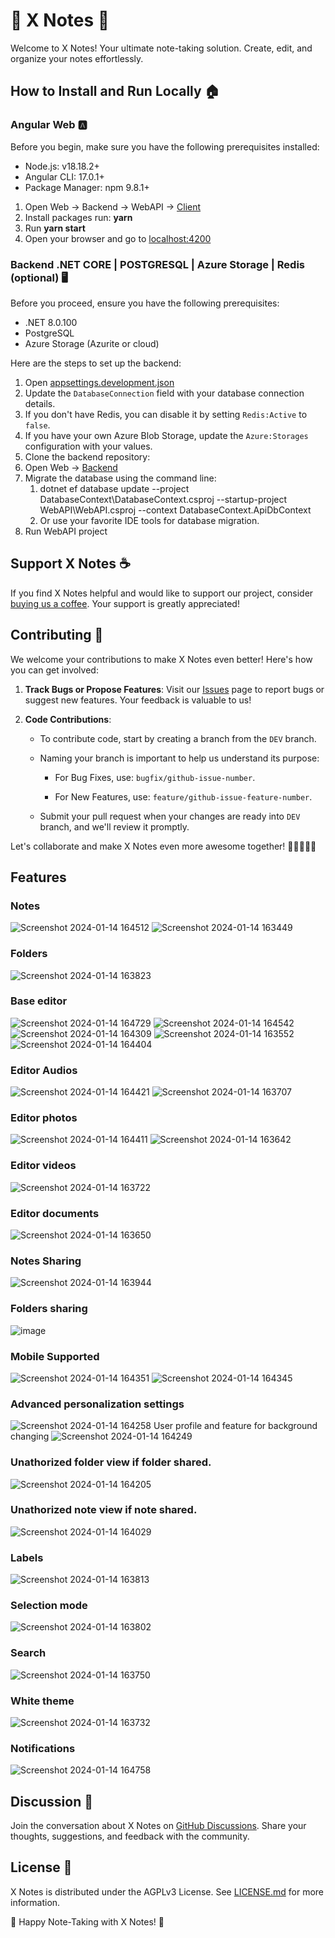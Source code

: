 # 📝 X Notes 🚀

Welcome to X Notes! Your ultimate note-taking solution. Create, edit, and organize your notes effortlessly.

## How to Install and Run Locally 🏠

### Angular Web 🅰️

Before you begin, make sure you have the following prerequisites installed:

- Node.js: v18.18.2+
- Angular CLI: 17.0.1+
- Package Manager: npm 9.8.1+

1. Open Web -> Backend -> WebAPI -> [Client](https://github.com/X-Notes/Web/tree/DEV/Backend/WebAPI/Client)
  1. Install packages run: **yarn**
  2. Run **yarn start**
  3. Open your browser and go to [localhost:4200](http://localhost:4200/)

     
### Backend .NET CORE | POSTGRESQL | Azure Storage | Redis (optional) 🖥️

Before you proceed, ensure you have the following prerequisites:

- .NET 8.0.100
- PostgreSQL
- Azure Storage (Azurite or cloud)

Here are the steps to set up the backend:

1. Open [appsettings.development.json](https://github.com/X-Notes/Web/blob/DEV/Backend/WebAPI/appsettings.Development.json)
2. Update the `DatabaseConnection` field with your database connection details.
3. If you don't have Redis, you can disable it by setting `Redis:Active` to `false`.
4. If you have your own Azure Blob Storage, update the `Azure:Storages` configuration with your values.
5. Clone the backend repository:  
5. Open Web -> [Backend](https://github.com/X-Notes/Web/tree/DEV/Backend)
6. Migrate the database using the command line:
   1. dotnet ef database update --project DatabaseContext\DatabaseContext.csproj --startup-project WebAPI\WebAPI.csproj --context DatabaseContext.ApiDbContext
   2. Or use your favorite IDE tools for database migration.
7. Run WebAPI project

## Support X Notes ☕

If you find X Notes helpful and would like to support our project, consider [buying us a coffee](https://www.buymeacoffee.com/xnotes). Your support is greatly appreciated!

## Contributing 🤝

We welcome your contributions to make X Notes even better! Here's how you can get involved:

1. **Track Bugs or Propose Features**: Visit our [Issues](https://github.com/X-Notes/Web/issues) page to report bugs or suggest new features. Your feedback is valuable to us!

2. **Code Contributions**:

   - To contribute code, start by creating a branch from the `DEV` branch.
   
   - Naming your branch is important to help us understand its purpose:
   
     - For Bug Fixes, use: `bugfix/github-issue-number`.
     
     - For New Features, use: `feature/github-issue-feature-number`.

   - Submit your pull request when your changes are ready into `DEV` branch, and we'll review it promptly.

Let's collaborate and make X Notes even more awesome together! 🚀👩‍💻👨‍💻

## Features

### Notes
![Screenshot 2024-01-14 164512](https://github.com/X-Notes/Web/assets/40700475/8557f607-ed17-43a0-8914-2ea50db8d35c)
![Screenshot 2024-01-14 163449](https://github.com/X-Notes/Web/assets/40700475/72c47caa-f41e-43a2-ad14-36765f98537e)

###  Folders
![Screenshot 2024-01-14 163823](https://github.com/X-Notes/Web/assets/40700475/ff1e7109-be53-4088-9d34-d6abdb82cac8)

### Base editor 
![Screenshot 2024-01-14 164729](https://github.com/X-Notes/Web/assets/40700475/8ff0f06c-4b1e-4a6e-a14d-8e4217a7d7da)
![Screenshot 2024-01-14 164542](https://github.com/X-Notes/Web/assets/40700475/512a5c9a-1726-4d04-817c-a1edf1c49349)
![Screenshot 2024-01-14 164309](https://github.com/X-Notes/Web/assets/40700475/a7cd1dea-3bcb-4313-bca5-6071b171c886)
![Screenshot 2024-01-14 163552](https://github.com/X-Notes/Web/assets/40700475/364104b7-de2a-453c-b4cc-6e1095be3f56)
![Screenshot 2024-01-14 164404](https://github.com/X-Notes/Web/assets/40700475/61372b1b-89d5-4ac4-9480-69443a36878e)

### Editor Audios
![Screenshot 2024-01-14 164421](https://github.com/X-Notes/Web/assets/40700475/52fed5c9-640d-499a-84bc-c4594bd26269)
![Screenshot 2024-01-14 163707](https://github.com/X-Notes/Web/assets/40700475/1f416700-43b7-4989-9bc8-dee1cc037f6f)

### Editor photos
![Screenshot 2024-01-14 164411](https://github.com/X-Notes/Web/assets/40700475/6760b63e-e290-4a47-a0c3-3adf0535f9b5)
![Screenshot 2024-01-14 163642](https://github.com/X-Notes/Web/assets/40700475/aebc5f3e-b3b3-429b-9e74-fcb8c0b53b3f)

###  Editor videos
![Screenshot 2024-01-14 163722](https://github.com/X-Notes/Web/assets/40700475/9bd358ed-6519-4d93-a47e-8565eb86d812)

### Editor documents
![Screenshot 2024-01-14 163650](https://github.com/X-Notes/Web/assets/40700475/d6b1a571-b485-492d-ab04-138e712cb656)

###  Notes Sharing
![Screenshot 2024-01-14 163944](https://github.com/X-Notes/Web/assets/40700475/6ee229fa-6a76-4495-8f6c-aba941b56670)

### Folders sharing
![image](https://github.com/X-Notes/Web/assets/40700475/07698ad3-21cb-4f85-b9ff-013c41fad785)

### Mobile Supported
![Screenshot 2024-01-14 164351](https://github.com/X-Notes/Web/assets/40700475/63391a21-5bee-46ff-b144-a26ff640b46b)
![Screenshot 2024-01-14 164345](https://github.com/X-Notes/Web/assets/40700475/c13000c3-85b5-42f0-b19c-ce790d59ac7a)

###  Advanced personalization settings
![Screenshot 2024-01-14 164258](https://github.com/X-Notes/Web/assets/40700475/7699f25a-2363-4de4-9165-2a19b6ea66ac)
User profile and feature for background changing
![Screenshot 2024-01-14 164249](https://github.com/X-Notes/Web/assets/40700475/b864b83e-2eff-451b-8a7b-a2173e1c91e0)

### Unathorized folder view if folder shared.
![Screenshot 2024-01-14 164205](https://github.com/X-Notes/Web/assets/40700475/71a84ec2-7536-4d68-87b0-3f939e14aa9d)

### Unathorized note view if note shared.
![Screenshot 2024-01-14 164029](https://github.com/X-Notes/Web/assets/40700475/325d768c-db0f-4296-bf1d-2ddb81df3b35)

###  Labels
![Screenshot 2024-01-14 163813](https://github.com/X-Notes/Web/assets/40700475/6cb5cf0b-bfff-4ba0-86c8-1517dd6f623a)

### Selection mode
![Screenshot 2024-01-14 163802](https://github.com/X-Notes/Web/assets/40700475/d5f4a158-d4ed-4115-90b0-f24f6f4731ca)

### Search
![Screenshot 2024-01-14 163750](https://github.com/X-Notes/Web/assets/40700475/0480c9b3-b45b-4715-8b3a-074acb28c2c4)

### White theme
![Screenshot 2024-01-14 163732](https://github.com/X-Notes/Web/assets/40700475/99194449-4023-401b-8606-55933843a284)

### Notifications
![Screenshot 2024-01-14 164758](https://github.com/X-Notes/Web/assets/40700475/1df4715b-39b7-4f75-ba4d-c09aba1dc171)

## Discussion 💬
Join the conversation about X Notes on [GitHub Discussions](https://github.com/X-Notes/Web/discussions). Share your thoughts, suggestions, and feedback with the community.

## License 📜
X Notes is distributed under the AGPLv3 License. See [LICENSE.md](https://github.com/X-Notes/Web/blob/DEV/LICENSE) for more information.

🎉 Happy Note-Taking with X Notes! 📝

